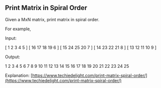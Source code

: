﻿## Print Matrix in Spiral Order
 
Given a MxN matrix, print matrix in spiral order.

For example,

Input:
 
[  1  2  3  4 5 ]
[ 16 17 18 19 6 ]
[ 15 24 25 20 7 ]
[ 14 23 22 21 8 ]
[ 13 12 11 10 9 ]

Output:
 
1 2 3 4 5 6 7 8 9 10 11 12 13 14 15 16 17 18 19 20 21 22 23 24 25


Explanation: [https://www.techiedelight.com/print-matrix-spiral-order/](https://www.techiedelight.com/print-matrix-spiral-order/)

